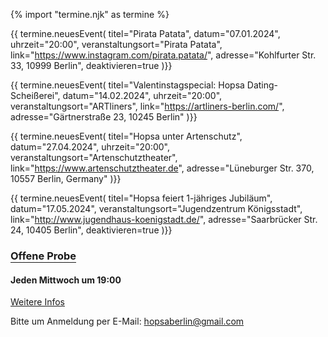 {% import "termine.njk" as termine %}

{{ termine.neuesEvent(
    titel="Pirata Patata",
    datum="07.01.2024",
    uhrzeit="20:00",
    veranstaltungsort="Pirata Patata",
    link="https://www.instagram.com/pirata.patata/",
    adresse="Kohlfurter Str. 33, 10999 Berlin",
    deaktivieren=true
)}}

{{ termine.neuesEvent(
    titel="Valentinstagspecial: Hopsa Dating-Scheißerei",
    datum="14.02.2024",
    uhrzeit="20:00",
    veranstaltungsort="ARTliners",
    link="https://artliners-berlin.com/",
    adresse="Gärtnerstraße 23, 10245 Berlin"
)}}

{{ termine.neuesEvent(
    titel="Hopsa unter Artenschutz",
    datum="27.04.2024",
    uhrzeit="20:00",
    veranstaltungsort="Artenschutztheater",
    link="https://www.artenschutztheater.de",
    adresse="Lüneburger Str. 370, 10557 Berlin, Germany"
)}}

{{ termine.neuesEvent(
    titel="Hopsa feiert 1-jähriges Jubiläum",
    datum="17.05.2024",
    veranstaltungsort="Jugendzentrum Königsstadt",
    link="http://www.jugendhaus-koenigstadt.de/",
    adresse="Saarbrücker Str. 24, 10405 Berlin",
    deaktivieren=true
)}}


<!-- ## Proben -->

<a href="/kurs" style="text-decoration: none; border-bottom: 1px solid;"><h3>Offene Probe</h3></a>
<h4 class="-mt-2 mb-2">Jeden Mittwoch um 19:00</h4>
<a href="/kurs">Weitere Infos</a>
<p class="mt-2">Bitte um Anmeldung per E-Mail: <a href="mailto:hopsaberlin@gmail.com">hopsaberlin@gmail.com</a></p>
